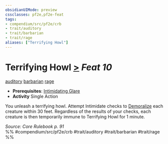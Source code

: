 ```yaml
---
obsidianUIMode: preview
cssclasses: pf2e,pf2e-feat
tags:
- compendium/src/pf2e/crb
- trait/auditory
- trait/barbarian
- trait/rage
aliases: ["Terrifying Howl"]
---
```

# Terrifying Howl  [>](rules/core-rulebook/chapter-9-playing-the-game.md#Actions "Single Action") *Feat 10*  
[auditory](rules/traits/auditory.md "Auditory Effect Trait")  [barbarian](rules/traits/barbarian.md "Barbarian Class Trait")  [rage](rules/traits/rage.md "Rage Combat Trait")  

- **Prerequisites**: [Intimidating Glare](compendium/feats/intimidating-glare.md)
- **Activity** Single Action

You unleash a terrifying howl. Attempt Intimidate checks to [Demoralize](rules/actions/demoralize.md) each creature within 30 feet. Regardless of the results of your checks, each creature is then temporarily immune to Terrifying Howl for 1 minute.

*Source: Core Rulebook p. 91*  
%% #compendium/src/pf2e/crb #trait/auditory #trait/barbarian #trait/rage %%